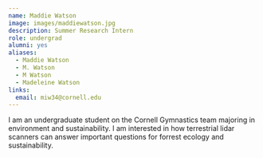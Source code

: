 ```yaml
---
name: Maddie Watson
image: images/maddiewatson.jpg
description: Summer Research Intern
role: undergrad
alumni: yes
aliases:
  - Maddie Watson
  - M. Watson
  - M Watson
  - Madeleine Watson
links:
  email: miw34@cornell.edu
---
```

I am an undergraduate student on the Cornell Gymnastics team majoring in environment and sustainability. I am interested in how terrestrial lidar scanners can answer important questions for forrest ecology and sustainability.

